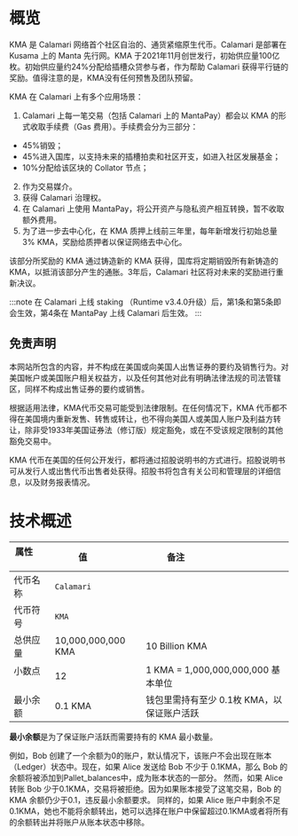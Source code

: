 # 概览

KMA 是 Calamari 网络首个社区自治的、通货紧缩原生代币。Calamari 是部署在 Kusama 上的 Manta 先行网。KMA 于2021年11月创世发行，初始供应量100亿枚。初始供应量约24%分配给插槽众贷参与者，作为帮助 Calamari 获得平行链的奖励。值得注意的是，KMA没有任何预售及团队预留。

KMA 在 Calamari 上有多个应用场景：

1. Calamari 上每一笔交易（包括 Calamari 上的 MantaPay）都会以 KMA 的形式收取手续费（Gas 费用）。手续费会分为三部分：
- 45%销毁；
- 45%进入国库，以支持未来的插槽拍卖和社区开支，如进入社区发展基金；
- 10%分配给该区块的 Collator 节点；
2. 作为交易媒介。
3. 获得 Calamari 治理权。
4. 在 Calamari 上使用 MantaPay，将公开资产与隐私资产相互转换，暂不收取额外费用。
5. 为了进一步去中心化，在 KMA 质押上线前三年里，每年新增发行初始总量 3% KMA，奖励给质押者以保证网络去中心化。

该部分所奖励的 KMA 通过铸造新的 KMA 获得，国库将定期销毁所有新铸造的 KMA，以抵消该部分产生的通胀。3年后，Calamari 社区将对未来的奖励进行重新决议。

:::note
在 Calamari 上线 staking （Runtime v3.4.0升级）后，第1条和第5条即会生效，第4条在 MantaPay 上线 Calamari 后生效。
:::
## **免责声明**

本网站所包含的内容，并不构成在美国或向美国人出售证券的要约及销售行为。对美国帐户或美国账户相关权益方，以及任何其他对此有明确法律法规的司法管辖区，同样不构成出售证券的要约或销售。

根据适用法律，KMA代币交易可能受到法律限制。在任何情况下，KMA 代币都不得在美国境内重新发售、转售或转让，也不得向美国人或美国人账户及利益方转让，除非受1933年美国证券法（修订版）规定豁免，或在不受该规定限制的其他豁免交易中。

KMA 代币在美国的任何公开发行，都将通过招股说明书的方式进行。招股说明书可从发行人或出售代币出售者处获得。招股书将包含有关公司和管理层的详细信息，以及财务报表情况。

# **技术概述**

| 属性           | 值                  | 备注                                  |
|----------------|--------------------|--------------------------------------|
| 代币名称        | `Calamari`         |                                      |
| 代币符号        | `KMA`              |                                      |
| 总供应量        | 10,000,000,000 KMA | 10 Billion KMA                       |
| 小数点          | 12                 | 1 KMA = 1,000,000,000,000 基本单位    |
| 最小余额        | 0.1 KMA            | 钱包里需持有至少 0.1枚 KMA，以保证账户活跃 |

**最小余额**是为了保证账户活跃而需要持有的 KMA 最小数量。

例如，Bob 创建了一个余额为0的账户，默认情况下，该账户不会出现在账本（Ledger）状态中。现在，如果 Alice 发送给 Bob 不少于 0.1KMA，那么 Bob 的余额将被添加到Pallet_balances中，成为账本状态的一部分。
然而，如果 Alice 转账 Bob 少于0.1KMA，交易将被拒绝。因为如果账本接受了这笔交易，Bob 的 KMA 余额仍少于0.1，违反最小余额要求。
同样的，如果 Alice 账户中剩余不足0.1KMA，她也不能将余额转出，她可以选择在账户中保留超过0.1KMA或者将所有的余额转出并将账户从账本状态中移除。
